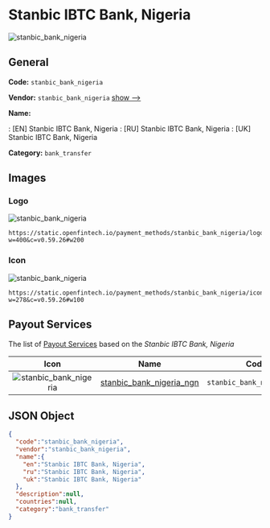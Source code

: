 
# Stanbic IBTC Bank, Nigeria 
![stanbic_bank_nigeria](https://static.openfintech.io/payment_methods/stanbic_bank_nigeria/logo.svg?w=400&c=v0.59.26#w200)  

## General 
**Code:** `stanbic_bank_nigeria` 
 
**Vendor:** `stanbic_bank_nigeria` [show -->](/vendors/stanbic_bank_nigeria/) 
 
**Name:** 
 
:	[EN] Stanbic IBTC Bank, Nigeria 
:	[RU] Stanbic IBTC Bank, Nigeria 
:	[UK] Stanbic IBTC Bank, Nigeria 
 
**Category:** `bank_transfer` 
 

## Images 

### Logo 
![stanbic_bank_nigeria](https://static.openfintech.io/payment_methods/stanbic_bank_nigeria/logo.svg?w=400&c=v0.59.26#w200)  

```
https://static.openfintech.io/payment_methods/stanbic_bank_nigeria/logo.svg?w=400&c=v0.59.26#w200
```  

### Icon 
![stanbic_bank_nigeria](https://static.openfintech.io/payment_methods/stanbic_bank_nigeria/icon.svg?w=278&c=v0.59.26#w100)  

```
https://static.openfintech.io/payment_methods/stanbic_bank_nigeria/icon.svg?w=278&c=v0.59.26#w100
```  

## Payout Services 
 
The list of [Payout Services](/payout-services/) based on the _Stanbic IBTC Bank, Nigeria_ 

|Icon|Name|Code| 
|:---:|:---:|:---:| 
|![stanbic_bank_nigeria](https://static.openfintech.io/payout_methods/stanbic_bank_nigeria/icon.svg?w=278&c=v0.59.26#w40) |[stanbic_bank_nigeria_ngn](/payout-services/stanbic_bank_nigeria_ngn/)|`stanbic_bank_nigeria_ngn`| 
 

## JSON Object 

```json
{
  "code":"stanbic_bank_nigeria",
  "vendor":"stanbic_bank_nigeria",
  "name":{
    "en":"Stanbic IBTC Bank, Nigeria",
    "ru":"Stanbic IBTC Bank, Nigeria",
    "uk":"Stanbic IBTC Bank, Nigeria"
  },
  "description":null,
  "countries":null,
  "category":"bank_transfer"
}
```  
